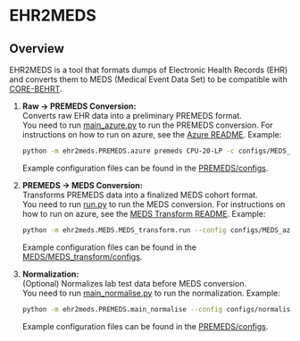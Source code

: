 
# EHR2MEDS

## Overview

EHR2MEDS is a tool that formats dumps of Electronic Health Records (EHR) and converts them to MEDS (Medical Event Data Set) to be compatible with [CORE-BEHRT](https://github.com/FGA-DIKU/EHR).

1. **Raw → PREMEDS Conversion:**  
   Converts raw EHR data into a preliminary PREMEDS format.  
   You need to run [main_azure.py](./ehr2meds/PREMEDS/main_azure.py) to run the PREMEDS conversion.
   For instructions on how to run on azure, see the [Azure README](./ehr2meds/PREMEDS/azure/README.md).
   Example:

   ```bash
   python -m ehr2meds.PREMEDS.azure premeds CPU-20-LP -c configs/MEDS_azure.yaml
   ```

   Example configuration files can be found in the [PREMEDS/configs](./ehr2meds/PREMEDS/configs).

2. **PREMEDS → MEDS Conversion:**  
   Transforms PREMEDS data into a finalized MEDS cohort format.  
   You need to run [run.py](./ehr2meds/MEDS/MEDS_transform/run.py) to run the MEDS conversion.
   For instructions on how to run on azure, see the [MEDS Transform README](./ehr2meds/MEDS/MEDS_transform/README.md).
   Example:

   ```bash
   python -m ehr2meds.MEDS.MEDS_transform.run --config configs/MEDS_azure.yaml --compute CPU-20-LP --experiment MEDS
   ```

   Example configuration files can be found in the [MEDS/MEDS_transform/configs](./ehr2meds/MEDS/MEDS_transform/configs).

3. **Normalization:**  
   (Optional) Normalizes lab test data before MEDS conversion.  
   You need to run [main_normalise.py](./ehr2meds/PREMEDS/main_normalise.py) to run the normalization.
   Example:

   ```bash
   python -m ehr2meds.PREMEDS.main_normalise --config configs/normalise.yaml --compute CPU-20-LP --experiment normalise
   ```

   Example configuration files can be found in the [PREMEDS/configs](./ehr2meds/PREMEDS/configs).

